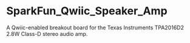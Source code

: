 # SparkFun_Qwiic_Speaker_Amp
A Qwiic-enabled breakout board for the Texas Instruments TPA2016D2 2.8W Class-D stereo audio amp.
